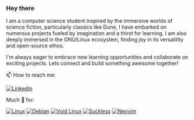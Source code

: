 ### Hey there

I am a computer science student inspired by the immersive worlds of science fiction, particularly classics like Dune, I have embarked on numerous projects fueled by imagination and a thirst for learning.  I am also deeply immersed in the GNU/Linux ecosystem, finding joy in its versatility and open-source ethos.  

I'm always eager to embrace new learning opportunities and collaborate on exciting projects. Lets connect and build something awesome together!

📫 How to reach me: 

[![LinkedIn](https://img.shields.io/badge/-LinkedIn-black?style=flat-square&logo=linkedin&logoColor=black&color=fde047&link=https://ca.linkedin.com/in/nate-dolny)](https://ca.linkedin.com/in/nate-dolny)


Much 💛 for:

[![Linux](https://img.shields.io/badge/Linux-black?style=flat-square&logo=linux&logoColor=black&color=fde047)](https://www.kernel.org/)
[![Debian](https://img.shields.io/badge/Debian-black?style=flat-square&logo=debian&logoColor=black&color=fde047&labelColor=fde047&logoWidth=40&logoHeight=40)](https://www.debian.org/)
[![Void Linux](https://img.shields.io/badge/Void_Linux-black?style=flat-square&logo=void-linux&logoColor=black&color=fde047)](https://voidlinux.org/)
[![Suckless](https://img.shields.io/badge/Suckless-black?style=flat-square&logo=suckless&logoColor=black&color=fde047&labelColor=fde047&logoWidth=40&logoHeight=40)](https://suckless.org/)
[![Neovim](https://img.shields.io/badge/Neovim-black?style=flat-square&logo=neovim&logoColor=black&color=fde047)](https://neovim.io/)

<!--
**NateDolny/NateDolny** is a ✨ _special_ ✨ repository because its `README.md` (this file) appears on your GitHub profile.

Here are some ideas to get you started:

- 🔭 I’m currently working on ...
- 🌱 I’m currently learning ...
- 👯 I’m looking to collaborate on ...
- 🤔 I’m looking for help with ...
- 💬 Ask me about ...
- 📫 How to reach me: ...
- 😄 Pronouns: ...
- ⚡ Fun fact: ...
-->
